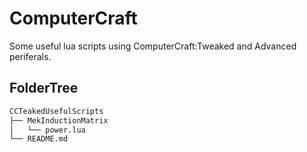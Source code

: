 # ComputerCraft
 Some useful lua scripts using ComputerCraft:Tweaked and Advanced periferals.

## FolderTree
```bash
CCTeakedUsefulScripts
├── MekInductionMatrix
│   └── power.lua
└── README.md
```
